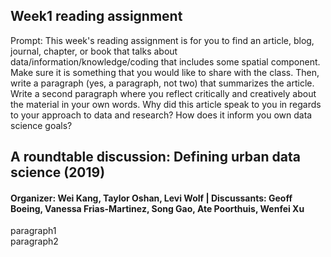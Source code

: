 ## Week1 reading assignment
Prompt: This week's reading assignment is for you to find an article, blog, journal, chapter, or book that talks about data/information/knowledge/coding that includes some spatial component. Make sure it is something that you would like to share with the class. Then, write a paragraph (yes, a paragraph, not two) that summarizes the article. Write a second paragraph where you reflect critically and creatively about the material in your own words. Why did this article speak to you in regards to your approach to data and research? How does it inform you own data science goals?


## A roundtable discussion: Defining urban data science (2019)
#### Organizer: Wei Kang, Taylor Oshan, Levi Wolf | Discussants: Geoff Boeing, Vanessa Frias-Martinez, Song Gao, Ate Poorthuis, Wenfei Xu

paragraph1   
paragraph2
